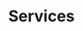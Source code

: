 ---
title: Services
layout: services
text: At Prolike we offer services made with the concept of lean, whether we create websites or software.
navigation: true
order: 2
---